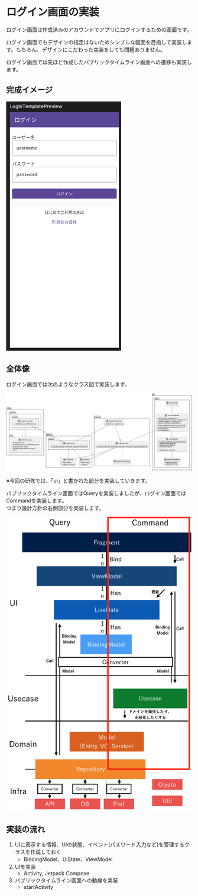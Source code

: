 # ログイン画面の実装
ログイン画面は作成済みのアカウントでアプリにログインするための画面です。  

ログイン画面でもデザインの指定はないためシンプルな画面を目指して実装します。もちろん、デザインにこだわった実装をしても問題ありません。

ログイン画面では先ほど作成したパブリックタイムライン画面への遷移も実装します。

## 完成イメージ
![login_preview](../image/3/login_template_preview.png)

## 全体像
ログイン画面では次のようなクラス図で実装します。

![login_class](../image/3/login_class.png)

※今回の研修では、「ui」と書かれた部分を実装していきます。

パブリックタイムライン画面ではQueryを実装しましたが、ログイン画面ではCommandを実装します。  
つまり設計方針の右側部分を実装します。

![architecture_command](../image/1/architecture_command.png)


## 実装の流れ
1. UIに表示する情報、UIの状態、イベント(パスワード入力など)を管理するクラスを作成しておく
    - BindingModel、UiState、ViewModel
1. UIを実装
    - Activity, Jetpack Compose
1. パブリックタイムライン画面への動線を実装
    - startActivity


